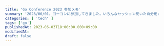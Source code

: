 ```yaml
---
title: 'Go Conference 2023 参加メモ'
summary: '2023/06/01、ゴーコンに参加してきました。いろんなセッション聞いた自分用メモです。'
categories: [ 'tech' ]
tags: ['go']
publishedAt: 2023-06-03T18:00:00.000+09:00
modifiedAt:
draft: false
---
```


